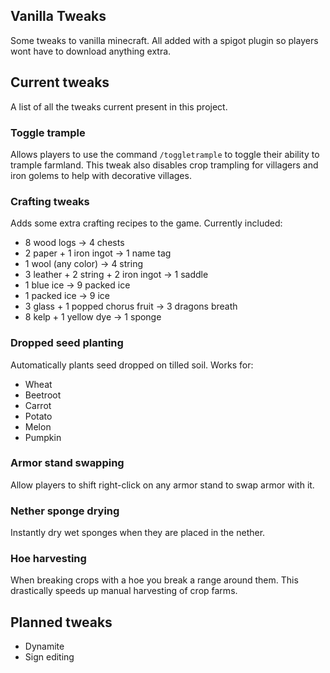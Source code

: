 ## Vanilla Tweaks
Some tweaks to vanilla minecraft. All added with a spigot plugin so players wont have to download anything extra.

## Current tweaks
A list of all the tweaks current present in this project.

### Toggle trample
Allows players to use the command `/toggletrample` to toggle their ability to trample farmland.
This tweak also disables crop trampling for villagers and iron golems to help with decorative villages.

### Crafting tweaks
Adds some extra crafting recipes to the game.
Currently included:
- 8 wood logs -> 4 chests
- 2 paper + 1 iron ingot -> 1 name tag
- 1 wool (any color) -> 4 string
- 3 leather + 2 string + 2 iron ingot -> 1 saddle
- 1 blue ice -> 9 packed ice
- 1 packed ice -> 9 ice
- 3 glass + 1 popped chorus fruit -> 3 dragons breath
- 8 kelp + 1 yellow dye -> 1 sponge

### Dropped seed planting
Automatically plants seed dropped on tilled soil.
Works for:
- Wheat
- Beetroot
- Carrot
- Potato
- Melon
- Pumpkin

### Armor stand swapping
Allow players to shift right-click on any armor stand to swap armor with it.

### Nether sponge drying
Instantly dry wet sponges when they are placed in the nether.

### Hoe harvesting
When breaking crops with a hoe you break a range around them. This drastically speeds up manual harvesting of crop farms.

## Planned tweaks
- Dynamite
- Sign editing


